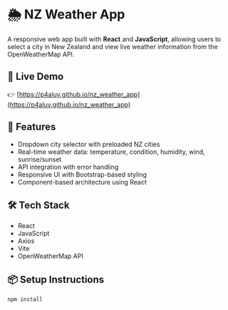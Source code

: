 # 🌦️ NZ Weather App

A responsive web app built with **React** and **JavaScript**, allowing users to select a city in New Zealand and view live weather information from the OpenWeatherMap API.

## 🔗 Live Demo  
👉 [https://p4aluv.github.io/nz_weather_app](https://p4aluv.github.io/nz_weather_app)

## 🚀 Features
- Dropdown city selector with preloaded NZ cities
- Real-time weather data: temperature, condition, humidity, wind, sunrise/sunset
- API integration with error handling
- Responsive UI with Bootstrap-based styling
- Component-based architecture using React

## 🛠 Tech Stack
- React
- JavaScript
- Axios
- Vite
- OpenWeatherMap API

## 📦 Setup Instructions

```bash
npm install

